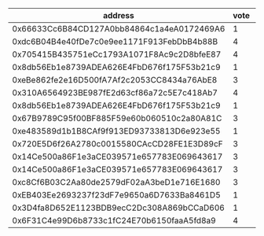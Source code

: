 address|vote|timestamp|signature
---|---|---|---
0x66633Cc6B84CD127A0bb84864c1a4eA0172469A6|1|1602600451|0x8622aff29a89cd23edfa14a521ce20dca88be948188dbcc3587ffc77a9135d58302ed7aa17551651eac504433e472ba5f9a79acd721a0eb15138987267897c051c
0xdc6B04B4e40fDe7c0e9ee1171F913FebDbB4b88B|4|1602600462|0xe1125bfd1513bfaaeae296eaac890d36420f4f06a3982409c096ce07dae411c35c6e722e29eb30e4c068848d6b2727540232bd1af81c60d53f31476cd3283c6e1c
0x705415B435751eCc1793A1071F8Ac9c2D8bfeE87|4|1602600626|0x1040e808393696f76c94ba3a2702d6c5d44dbf42baf6f494742f57e344ff58ed6f49ccfdc7a6c59f42ead68b7e3d3448cdcf8756b41ddd15eaf67e542fc534a21b
0x8db56Eb1e8739ADEA626E4FbD676f175F53b21c9|1|1602600767|0x1824e18ff6f25d23863e595f065a5692c835dd1b5d947ce6c19744a6f45e27787476f2604af52900faf0a92cdd6cca71cfb5af5a7deb9fa8c898575d8b78f1b51c
0xeBe862fe2e16D500fA7Af2c2053CC8434a76AbE8|3|1602600844|0x5ed6cc72205de7937ac4296fb26967639c4b4435982eeac1392bd7f90887cb7466b304179d325e10b6b26e0a0e4d6396736b0da7abba31962a5cbcc3e7fb264e1c
0x310A6564923BE987fE2d63cf86a72c5E7c418Ab7|4|1602600848|0xde28edcb98bce9ac8960c7ffa0ce7a6342acfb95941b0d293f5036f3e9bbade92d2eb81aee228ad5cbd460a15cfa3a664eb9655b43b62f0274487bfb8270ddfd1b
0x8db56Eb1e8739ADEA626E4FbD676f175F53b21c9|1|1602600972|0x3af3ef0942a54a3eea92b1b31f5ed31dd8210b2ed751b2d29f140ab3f565d18c1586354676f2545636f5f24da5ff08e0f62317766eb2480c10247cad5e1f47301b
0x67B9789C95f00BF885F59e60b060510c2a80A81C|3|1602600981|0x3d8355d115d14eadf2cc493db4ac5b59c189d10dd973ff5f585a7328c478d61c373d9bd3b21e53b3721ba975db5fcecf8e06c1571dab540eea1dc20d2e48db241c
0xe483589d1b1B8CAf9f913ED93733813D6e923e55|1|1602600994|0x2a7cc618cfd286f734ac677664bff911e2f27d3c7fb822b017855dd689d0a301490e38391bee6a3f551cf2d0f5e10087adc25ee11d340e9988641aa42986b8681c
0x720E5D6f26A2780c0015580CAcCD28FE1E3D89cF|3|1602601318|0xe1490e7f2f987cf5ba9e8d0f085be6f17eb133056cf7a6e7081c7a126a7b9e50066e5326755efc1076c02e79c724c3fda4943ff18ed26cd4f8b5766d03a1055d1b
0x14Ce500a86F1e3aCE039571e657783E069643617|3|1602603031|0xc03751073fbad911b315165a6cb598fcd6488cbdc9db49f909089967de41479e4b1230cceff32672409815edd7b9f6094b1c2ad5ec252d9389f69c8272d101a91c
0x14Ce500a86F1e3aCE039571e657783E069643617|3|1602603166|0x1aa8b69834c51a74ae949e4b616e4198d6c8aeb07a0ab06ba8701239211223b13ff39ece47875f0635aec5513197044a6de76b943f5779036d8f1357758235081b
0xc8Cf6B03C2Aa80de2579dF02aA3beD1e716E1680|3|1602604979|0x6aaddf1798ea64f3870344a7d47293e8c4269810f3277c91bb772ad7cd06b9d8433b401f4c781512d449938ce12bc70d6d8622b7df89cb61aa000562655514201c
0xEB403Ee2693237f23dF7e9650a6D7633Ba8461D5|1|1602605115|0x27e79e39fae132b0595717cdccffed5025b0b3d9d80eed03a404e849dbe57fee2f957e9b149205f77e464a7d1e5fdba5df5d6b77e590dc90655760158faae7301c
0x3D4fa8D652E1123BDB9ecC2Dc308A869bCCaD606|1|1602606325|0x4bcee8c888698312edae420717d2fbb3622d2daf1477fa38ce7e64308d2333b36c29b044d31b51ece19131edeb76c21878fc6cba8710db03a1dda381cf262d7e1c
0x6F31C4e99D6b8733c1fC24E70b6150faaA5fd8a9|4|1602609852|0x39b5275bdc141939a88410f394d66a4ef8dc08b43ffbd0a4846c12aea412fc8a53859ba2b751b69435aa1fcf3c105304297f6fdfd95e80225e4096ce6574c0621c